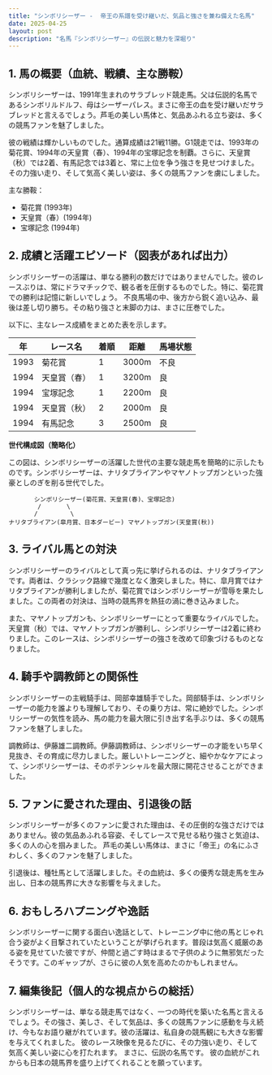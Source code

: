 ```yaml
---
title: "シンボリシーザー -  帝王の系譜を受け継いだ、気品と強さを兼ね備えた名馬"
date: 2025-04-25
layout: post
description: "名馬『シンボリシーザー』の伝説と魅力を深堀り"
---
```


## 1. 馬の概要（血統、戦績、主な勝鞍）

シンボリシーザーは、1991年生まれのサラブレッド競走馬。父は伝説的名馬であるシンボリルドルフ、母はシーザーパレス。まさに帝王の血を受け継いだサラブレッドと言えるでしょう。芦毛の美しい馬体と、気品あふれる立ち姿は、多くの競馬ファンを魅了しました。

彼の戦績は輝かしいものでした。通算成績は21戦11勝。G1競走では、1993年の菊花賞、1994年の天皇賞（春）、1994年の宝塚記念を制覇。さらに、天皇賞（秋）では2着、有馬記念では3着と、常に上位を争う強さを見せつけました。  その力強い走り、そして気高く美しい姿は、多くの競馬ファンを虜にしました。


主な勝鞍：

* 菊花賞 (1993年)
* 天皇賞（春）(1994年)
* 宝塚記念 (1994年)


## 2. 成績と活躍エピソード（図表があれば出力）

シンボリシーザーの活躍は、単なる勝利の数だけではありませんでした。彼のレースぶりは、常にドラマチックで、観る者を圧倒するものでした。特に、菊花賞での勝利は記憶に新しいでしょう。  不良馬場の中、後方から鋭く追い込み、最後は差し切り勝ち。その粘り強さと末脚の力は、まさに圧巻でした。

以下に、主なレース成績をまとめた表を示します。

| 年 | レース名           | 着順 | 距離 | 馬場状態 |
|---|--------------------|-----|-----|--------|
| 1993 | 菊花賞             | 1   | 3000m| 不良    |
| 1994 | 天皇賞（春）       | 1   | 3200m| 良      |
| 1994 | 宝塚記念           | 1   | 2200m| 良      |
| 1994 | 天皇賞（秋）       | 2   | 2000m| 良      |
| 1994 | 有馬記念           | 3   | 2500m| 良      |


**世代構成図（簡略化）**

この図は、シンボリシーザーの活躍した世代の主要な競走馬を簡略的に示したものです。シンボリシーザーは、ナリタブライアンやマヤノトップガンといった強豪としのぎを削る世代でした。


```
       シンボリシーザー(菊花賞、天皇賞(春)、宝塚記念)
        /       \
       /         \
ナリタブライアン(皐月賞、日本ダービー) マヤノトップガン(天皇賞(秋))
```


## 3. ライバル馬との対決

シンボリシーザーのライバルとして真っ先に挙げられるのは、ナリタブライアンです。両者は、クラシック路線で幾度となく激突しました。特に、皐月賞ではナリタブライアンが勝利しましたが、菊花賞ではシンボリシーザーが雪辱を果たしました。この両者の対決は、当時の競馬界を熱狂の渦に巻き込みました。

また、マヤノトップガンも、シンボリシーザーにとって重要なライバルでした。天皇賞（秋）では、マヤノトップガンが勝利し、シンボリシーザーは2着に終わりました。このレースは、シンボリシーザーの強さを改めて印象づけるものとなりました。


## 4. 騎手や調教師との関係性

シンボリシーザーの主戦騎手は、岡部幸雄騎手でした。岡部騎手は、シンボリシーザーの能力を誰よりも理解しており、その乗り方は、常に絶妙でした。シンボリシーザーの気性を読み、馬の能力を最大限に引き出す名手ぶりは、多くの競馬ファンを魅了しました。

調教師は、伊藤雄二調教師。伊藤調教師は、シンボリシーザーの才能をいち早く見抜き、その育成に尽力しました。厳しいトレーニングと、細やかなケアによって、シンボリシーザーは、そのポテンシャルを最大限に開花させることができました。


## 5. ファンに愛された理由、引退後の話

シンボリシーザーが多くのファンに愛された理由は、その圧倒的な強さだけではありません。彼の気品あふれる容姿、そしてレースで見せる粘り強さと気迫は、多くの人の心を掴みました。  芦毛の美しい馬体は、まさに「帝王」の名にふさわしく、多くのファンを魅了しました。

引退後は、種牡馬として活躍しました。その血統は、多くの優秀な競走馬を生み出し、日本の競馬界に大きな影響を与えました。


## 6. おもしろハプニングや逸話

シンボリシーザーに関する面白い逸話として、トレーニング中に他の馬とじゃれ合う姿がよく目撃されていたということが挙げられます。普段は気高く威厳のある姿を見せていた彼ですが、仲間と過ごす時はまるで子供のように無邪気だったそうです。このギャップが、さらに彼の人気を高めたのかもしれません。


## 7. 編集後記（個人的な視点からの総括）

シンボリシーザーは、単なる競走馬ではなく、一つの時代を築いた名馬と言えるでしょう。その強さ、美しさ、そして気品は、多くの競馬ファンに感動を与え続け、今もなお語り継がれています。彼の活躍は、私自身の競馬観にも大きな影響を与えてくれました。  彼のレース映像を見るたびに、その力強い走り、そして気高く美しい姿に心を打たれます。  まさに、伝説の名馬です。  彼の血統がこれからも日本の競馬界を盛り上げてくれることを願っています。
